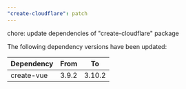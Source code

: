 ```yaml
---
"create-cloudflare": patch
---
```


chore: update dependencies of "create-cloudflare" package

The following dependency versions have been updated:

| Dependency | From  | To     |
| ---------- | ----- | ------ |
| create-vue | 3.9.2 | 3.10.2 |
